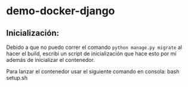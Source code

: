 # demo-docker-django

## Inicialización:
Debido a que no puedo correr el comando ```python manage.py migrate``` al hacer el build, escribi un script de inicialización
que hace esto por mí además de inicializar el contenedor.

Para lanzar el contenedor usar el siguiente comando en consola:
    bash setup.sh
